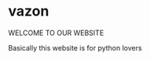 #                                                            vazon
  WELCOME TO OUR WEBSITE
  
  Basically this website is for python lovers 
  
